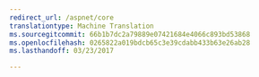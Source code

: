 ```yaml
--- 
redirect_url: /aspnet/core
translationtype: Machine Translation
ms.sourcegitcommit: 66b1b7dc2a79889e07421684e4066c893bd53868
ms.openlocfilehash: 0265822a019bdcb65c3e39cdabb433b63e26ab28
ms.lasthandoff: 03/23/2017

---
```

